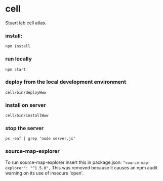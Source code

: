 # cell
Stuart lab cell atlas.

### install:
`npm install`
 
### run locally
`npm start`

### deploy from the local development environment
`cell/bin/deployWww`

### install on server
`cell/bin/installWww`

### stop the server
`ps -eaf | grep 'node server.js'`

### source-map-explorer
To run source-map-explorer insert this in package.json:
`"source-map-explorer": "^1.5.0",`
This was removed because it causes an npm audit warning on its use of insecure 'open'.
